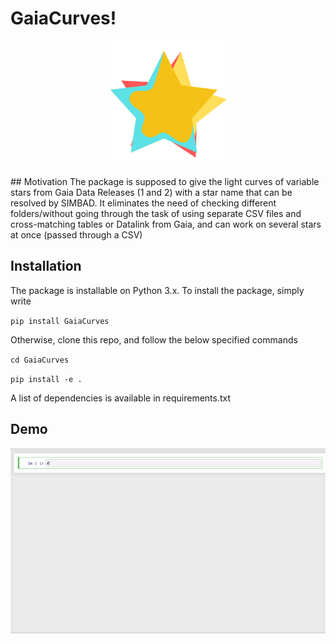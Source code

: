 # GaiaCurves!
<p align="center">
<img src="logo.png" width="200" title="GaiaCurves logo">
</p>
## Motivation
The package is supposed to give the light curves of variable stars from Gaia Data Releases (1 and 2) with a star name that can be resolved by SIMBAD. It eliminates the need of checking different folders/without going through the task of using separate CSV files and cross-matching tables or Datalink from Gaia, and can work on several stars at once (passed through a CSV)

## Installation
The package is installable on Python 3.x. To install the package, simply write

`pip install GaiaCurves`

Otherwise, clone this repo, and follow the below specified commands

`cd GaiaCurves`

`pip install -e .`

 A list of dependencies is available in requirements.txt


## Demo
![Alt Text](demo.gif)
